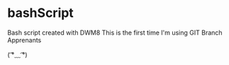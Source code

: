 # bashScript
Bash script created with DWM8
This is the first time I'm using GIT
Branch Apprenants

( ͡°﹏ ͡°)
